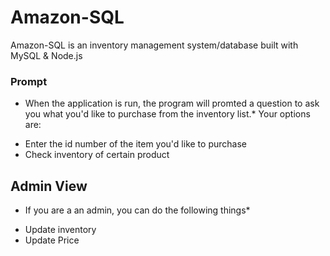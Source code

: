 # Amazon-SQL
Amazon-SQL is an inventory management system/database built with MySQL &amp; Node.js

### Prompt 
* When the application is run, the program will promted a question to ask you what you'd like to purchase from the inventory list.*
Your options are:
- Enter the id number of the item you'd like to purchase
- Check inventory of certain product

## Admin View
* If you are a an admin, you can do the following things*
- Update inventory
- Update Price


